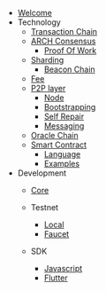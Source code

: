 - [Welcome](README.md)
- Technology
  - [Transaction Chain](/network/transaction_chain/)
  - [ARCH Consensus](/network/arch/)
    - [Proof Of Work](/network/arch/proof_of_work.md)
  - [Sharding](/network/sharding/)
    - [Beacon Chain](/network/sharding/beacon_chain.md)
  - [Fee](/network/fee.md)
  - [P2P layer](/network/p2p/)
    - [Node](/network/p2p/node.md)
    - [Bootstrapping](/network/p2p/bootstrapping.md)
    - [Self Repair](/network/p2p/self_repair.md)
    - [Messaging](/network/p2p/messaging.md)  
  - [Oracle Chain](/network/oracle_chain.md)
  - [Smart Contract](/network/smart_contract/)
    - [Language](/network/smart_contract/language.md)
    - [Examples](/network/smart_contract/examples.md)
- Development 
  - [Core](/development/core/README.md)
  - Testnet
    - [Local](/development/testnet/local.md)
    - [Faucet](/development/testnet/faucet.md)

  - SDK
    - [Javascript](/development/sdk/js.md)
    - [Flutter](/development/sdk/flutter.md)
